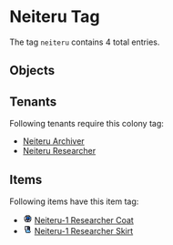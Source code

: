 # Neiteru Tag

The tag `neiteru` contains 4 total entries.

## Objects

## Tenants

Following tenants require this colony tag:

- [Neiteru Archiver](https://ceterai.github.io/MyEnternia/Wiki/NeiteruArchiver)
- [Neiteru Researcher](https://ceterai.github.io/MyEnternia/Wiki/NeiteruResearcher)

## Items

Following items have this item tag:

- <img src="https://raw.githubusercontent.com/Ceterai/Enternia/main/items/armors/alta/clothing/researcher_coat/icon.png" alt="Neiteru-1 Researcher Coat icon" loading="lazy" height="16px" width="auto" /> [Neiteru-1 Researcher Coat](https://ceterai.github.io/MyEnternia/Wiki/Neiteru-1ResearcherCoat)
- <img src="https://raw.githubusercontent.com/Ceterai/Enternia/main/items/armors/alta/clothing/researcher_skirt/icon.png" alt="Neiteru-1 Researcher Skirt icon" loading="lazy" height="16px" width="auto" /> [Neiteru-1 Researcher Skirt](https://ceterai.github.io/MyEnternia/Wiki/Neiteru-1ResearcherSkirt)
